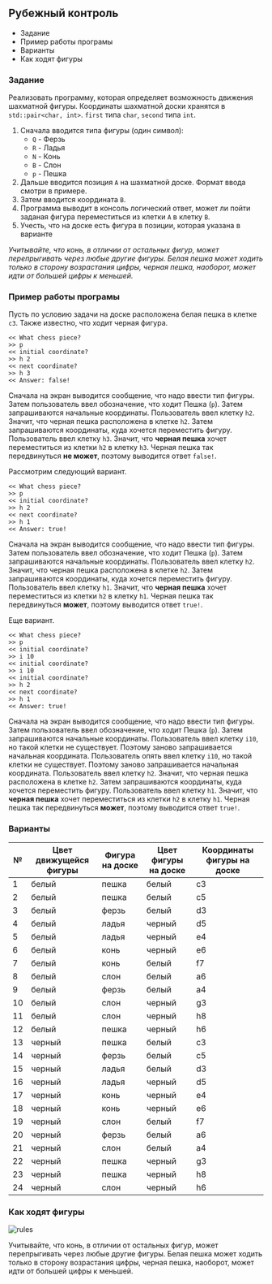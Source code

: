 ## Рубежный контроль

* Задание
* Пример работы програмы
* Варианты
* Как ходят фигуры

### Задание
Реализовать программу, которая определяет возможность движения шахматной фигуры.
Координаты шахматной доски хранятся в `std::pair<char, int>`. `first` типа `char`, `second` типа `int`.

1. Сначала вводится типа фигуры (один символ):
    * `Q` - Ферзь
    * `R` - Ладья
    * `N` - Конь
    * `B` - Слон
    * `p` - Пешка
1. Дальше вводится позиция `A` на шахматной доске. Формат ввода смотри в примере.
1. Затем вводится координата `B`.
1. Программа выводит в консоль логический ответ, может ли пойти заданая фигура переместиться из клетки `A` в клетку `B`.
1. Учесть, что на доске есть фигура в позиции, которая указана в варианте

*Учитывайте, что конь, в отличии от остальных фигур, может перепрыгивать через любые другие фигуры.
Белая пешка может ходить только в сторону возрастания цифры, черная пешка, наоборот, может идти от большей цифры к меньшей.* 

### Пример работы програмы

Пусть по условию задачи на доске расположена белая пешка в клетке `c3`. Также известно, что ходит черная фигура.
```
<< What chess piece?
>> p
<< initial coordinate?
>> h 2
<< next coordinate?
>> h 3
<< Answer: false!
```
Сначала на экран выводится сообщение, что надо ввести тип фигуры. Затем пользователь ввел обозначение, что ходит Пешка (`p`). Затем запрашиваются начальные координаты. Пользователь ввел клетку `h2`. Значит, что черная пешка расположена в клетке `h2`. Затем запрашиваются координаты, куда хочется переместить фигуру. Пользователь ввел клетку `h3`. Значит, что **черная пешка** хочет переместиться из клетки `h2` в клетку `h3`. Черная пешка так передвинуться **не может**, поэтому выводится ответ `false!`.

Рассмотрим следующий вариант.
```
<< What chess piece?
>> p
<< initial coordinate?
>> h 2
<< next coordinate?
>> h 1
<< Answer: true!
```
Сначала на экран выводится сообщение, что надо ввести тип фигуры. Затем пользователь ввел обозначение, что ходит Пешка (`p`). Затем запрашиваются начальные координаты. Пользователь ввел клетку `h2`. Значит, что черная пешка расположена в клетке `h2`. Затем запрашиваются координаты, куда хочется переместить фигуру. Пользователь ввел клетку `h1`. Значит, что **черная пешка** хочет переместиться из клетки `h2` в клетку `h1`. Черная пешка так передвинуться **может**, поэтому выводится ответ `true!`.

Еще вариант.
```
<< What chess piece?
>> p
<< initial coordinate?
>> i 10
<< initial coordinate?
>> i 10
<< initial coordinate?
>> h 2
<< next coordinate?
>> h 1
<< Answer: true!
```
Сначала на экран выводится сообщение, что надо ввести тип фигуры. Затем пользователь ввел обозначение, что ходит Пешка (`p`). Затем запрашиваются начальные координаты. Пользователь ввел клетку `i10`, но такой клетки не существует. Поэтому заново запрашивается начальная координата. Пользователь опять ввел клетку `i10`, но такой клетки не существует. Поэтому заново запрашивается начальная координата. Пользователь ввел клетку `h2`. Значит, что черная пешка расположена в клетке `h2`. Затем запрашиваются координаты, куда хочется переместить фигуру. Пользователь ввел клетку `h1`. Значит, что **черная пешка** хочет переместиться из клетки `h2` в клетку `h1`. Черная пешка так передвинуться **может**, поэтому выводится ответ `true!`.

### Варианты
| № | Цвет движущейся фигуры | Фигура на доске | Цвет фигуры на доске | Координаты фигуры на доске | 
|--|--|--|--|--|
|1 | белый|пешка| белый| c3 |
|2 | белый|пешка| белый| c5 |
|3 | белый|ферзь| белый| d3 |
|4 | белый|ладья|черный| d5 |
|5 | белый|ладья|черный| e4 |
|6 | белый| конь|черный| e6 |
|7 | белый| конь| белый| f7 |
|8 | белый| слон| белый| a6 |
|9 | белый|ферзь| белый| a4 |
|10| белый| слон|черный| g3 |
|11| белый| слон|черный| h8 |
|12| белый|пешка|черный| h6 |
|13|черный|пешка| белый| c3 |
|14|черный|ферзь| белый| c5 |
|15|черный|ладья| белый| d3 |
|16|черный|ладья|черный| d5 |
|17|черный| конь|черный| e4 |
|18|черный| конь|черный| e6 |
|19|черный| слон| белый| f7 |
|20|черный|ферзь| белый| a6 |
|21|черный| слон| белый| a4 |
|22|черный|пешка|черный| g3 |
|23|черный|пешка|черный| h8 |
|24|черный| слон|черный| h6 |

### Как ходят фигуры
![rules](https://ds04.infourok.ru/uploads/ex/0dd7/000f5016-d7a83260/hello_html_m7abe924a.jpg)

Учитывайте, что конь, в отличии от остальных фигур, может перепрыгивать через любые другие фигуры.
Белая пешка может ходить только в сторону возрастания цифры, черная пешка, наоборот, может идти от большей цифры к меньшей. 
